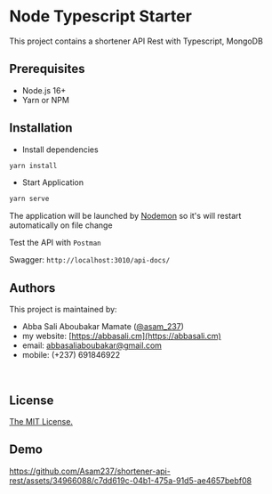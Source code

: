 # Node Typescript Starter

This project contains a shortener API Rest with Typescript, MongoDB

## Prerequisites

- Node.js 16+
- Yarn or NPM

## Installation

- Install dependencies

```bash
yarn install
```

- Start Application

```bash
yarn serve
```

The application will be launched by [Nodemon](https://nodemon.com) so it's will restart automatically on file change

Test the API with `Postman`

Swagger: `http://localhost:3010/api-docs/`

## Authors

This project is maintained by:

- Abba Sali Aboubakar Mamate ([@asam_237](https://twitter.com/asam_237))
- my website: [https://abbasali.cm](https://abbasali.cm)
- email: abbasaliaboubakar@gmail.com
- mobile: (+237) 691846922

<br/>

## License

[The MIT License.](https://opensource.org/licenses/MIT)

## Demo

https://github.com/Asam237/shortener-api-rest/assets/34966088/c7dd619c-04b1-475a-91d5-ae4657bebf08

